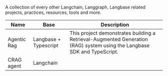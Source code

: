 A collection of every other Langchain, Langgraph, Langbase related projects, practices, resources, tools and more.


| Name | Base | Description |
|------|------|-------------|
|Agentic Rag|Langbase + Typescript|This project demonstrates building a Retrieval-Augmented Generation (RAG) system using the Langbase SDK and TypeScript.|
| CRAG agent | Langchain |  |